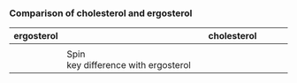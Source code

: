 ### Comparison of cholesterol and ergosterol

|ergosterol|cholesterol|
|-------|-----|
|<script type="text/javascript" src="https://chemapps.stolaf.edu/jmol/jmol.php?source=https://gr-jeannerat-unige.github.io/macrolide-antibiotics/data/ergosterol-3D.sdf&inline=1&width=350"></script>|<script type="text/javascript" src="https://chemapps.stolaf.edu/jmol/jmol.php?source=https://gr-jeannerat-unige.github.io/macrolide-antibiotics/data/cholesterol-3D.sdf&inline=1&width=350&isfirst=false"></script>|
| |<div style='width:600px'>Spin <script>jmolCheckbox('spin on','spin off',' on/off');</script></div><div style='width:600px'><script>jmolButton("select atomno = 41;color [0,128,0]", "Highlight");</script> key difference with ergosterol</div>|